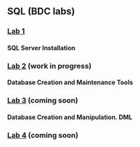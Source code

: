## SQL (BDC labs) 

### [Lab 1](https://github.com/AnastasiaFAF172/SQL/blob/master/BDC_LAB%231.md)
#### SQL Server Installation
### [Lab 2](https://github.com/AnastasiaFAF172/SQL/blob/master/BDC_LAB%232.md) (work in progress)
#### Database Creation and Maintenance Tools
### [Lab 3](https://github.com/AnastasiaFAF172/SQL/blob/master/BDC_LAB%233.md) (coming soon)
#### Database Creation and Manipulation. DML
### [Lab 4](https://github.com/AnastasiaFAF172/SQL/blob/master/BDC_LAB%234.md) (coming soon)
####
